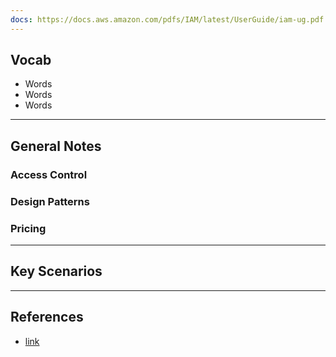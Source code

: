 ```yaml
---
docs: https://docs.aws.amazon.com/pdfs/IAM/latest/UserGuide/iam-ug.pdf
---
```

## Vocab
- Words
- Words
- Words

---

## General Notes

### Access Control

### Design Patterns

### Pricing

---
## Key Scenarios

---
## References
- [link](https://www.google.com)